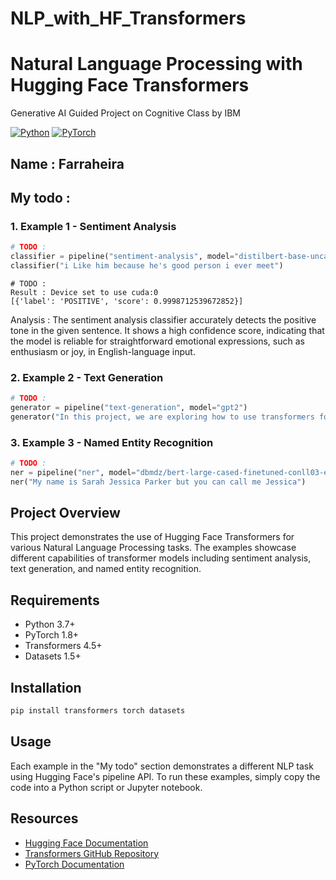 # NLP_with_HF_Transformers
# Natural Language Processing with Hugging Face Transformers

Generative AI Guided Project on Cognitive Class by IBM

[![Python](https://img.shields.io/badge/PYTHON-3776AB?style=for-the-badge&logo=python&logoColor=white)](https://www.python.org/)
[![PyTorch](https://img.shields.io/badge/PYTORCH-EE4C2C?style=for-the-badge&logo=pytorch&logoColor=white)](https://pytorch.org/)

## Name : Farraheira 

## My todo :

### 1. Example 1 - Sentiment Analysis

```python
# TODO :
classifier = pipeline("sentiment-analysis", model="distilbert-base-uncased-finetuned-sst-2-english")
classifier("i Like him because he's good person i ever meet")
```
```
# TODO :
Result : Device set to use cuda:0
[{'label': 'POSITIVE', 'score': 0.9998712539672852}]
```
Analysis : 
The sentiment analysis classifier accurately detects the positive tone in the given sentence. It shows a high confidence score, indicating that the model is reliable for straightforward emotional expressions, such as enthusiasm or joy, in English-language input.
### 2. Example 2 - Text Generation

```python
# TODO :
generator = pipeline("text-generation", model="gpt2")
generator("In this project, we are exploring how to use transformers for")
```

### 3. Example 3 - Named Entity Recognition

```python
# TODO :
ner = pipeline("ner", model="dbmdz/bert-large-cased-finetuned-conll03-english")
ner("My name is Sarah Jessica Parker but you can call me Jessica")
```

## Project Overview

This project demonstrates the use of Hugging Face Transformers for various Natural Language Processing tasks. The examples showcase different capabilities of transformer models including sentiment analysis, text generation, and named entity recognition.

## Requirements

- Python 3.7+
- PyTorch 1.8+
- Transformers 4.5+
- Datasets 1.5+

## Installation

```bash
pip install transformers torch datasets
```

## Usage

Each example in the "My todo" section demonstrates a different NLP task using Hugging Face's pipeline API. To run these examples, simply copy the code into a Python script or Jupyter notebook.

## Resources

- [Hugging Face Documentation](https://huggingface.co/docs)
- [Transformers GitHub Repository](https://github.com/huggingface/transformers)
- [PyTorch Documentation](https://pytorch.org/docs/stable/index.html)
